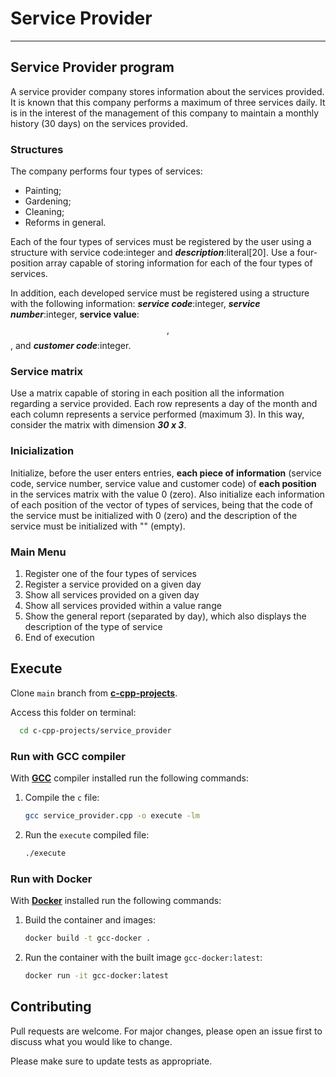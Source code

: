# Service Provider

---

## Service Provider program

A service provider company stores information about the services provided. It is known that this company performs a maximum of three services daily. It is in the interest of the management of this company to maintain a monthly history (30 days) on the services provided.

### Structures

The company performs four types of services:

- Painting;
- Gardening;
- Cleaning;
- Reforms in general.

Each of the four types of services must be registered by the user using a structure with service code:integer and ***description***:literal[20]. Use a four-position array capable of storing information for each of the four types of services.

In addition, each developed service must be registered using a structure with the following information: ***service code***:integer, ***service number***:integer, **service value**: $$,$$ , and ***customer code***:integer.

### Service matrix

Use a matrix capable of storing in each position all the information regarding a service provided. Each row represents a day of the month and each column represents a service performed (maximum 3). In this way, consider the matrix with dimension ***30 x 3***.

### Inicialization

Initialize, before the user enters entries, **each piece of information** (service code, service number, service value and customer code) of **each position** in the services matrix with the value 0 (zero). Also initialize each information of each position of the vector of types of services, being that the code of the service must be initialized with 0 (zero) and the description of the service must be initialized with "" (empty).

### Main Menu

1. Register one of the four types of services
2. Register a service provided on a given day
3. Show all services provided on a given day
4. Show all services provided within a value range
5. Show the general report (separated by day), which also displays the description of the type of service
6. End of execution

## Execute

Clone `main` branch from [**c-cpp-projects**](https://github.com/joaohb07/c-cpp-projects).

Access this folder on terminal:

```bash
  cd c-cpp-projects/service_provider
```

### Run with GCC compiler

With [**GCC**](https://gcc.gnu.org/install/) compiler installed run the following commands:

1. Compile the `c` file:

    ```bash
    gcc service_provider.cpp -o execute -lm
    ```

2. Run the `execute` compiled file:

    ```bash
    ./execute
    ```

### Run with Docker

With [**Docker**](https://www.docker.com/) installed run the following commands:

1. Build the container and images:

    ```bash
    docker build -t gcc-docker .
    ```

2. Run the container with the built image `gcc-docker:latest`:

    ```bash
    docker run -it gcc-docker:latest
    ```

## Contributing

Pull requests are welcome. For major changes, please open an issue first to discuss what you would like to change.

Please make sure to update tests as appropriate.
